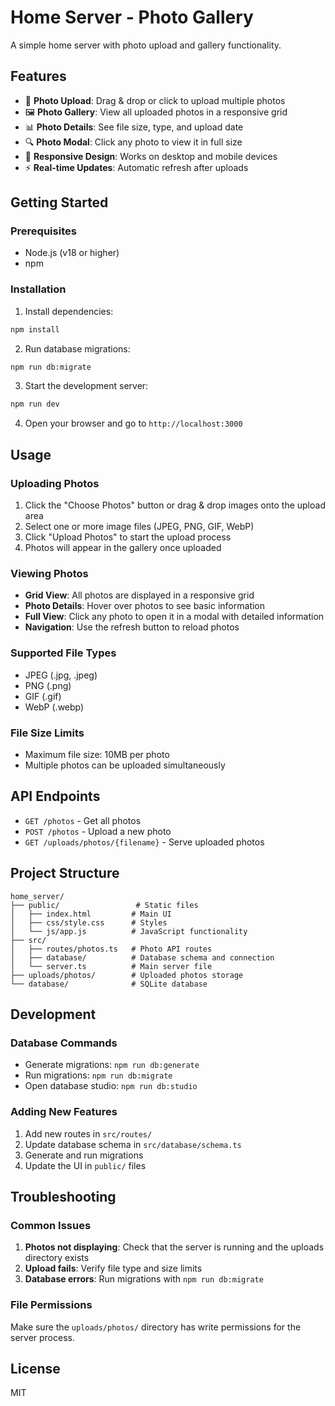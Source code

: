 # Home Server - Photo Gallery

A simple home server with photo upload and gallery functionality.

## Features

- 📸 **Photo Upload**: Drag & drop or click to upload multiple photos
- 🖼️ **Photo Gallery**: View all uploaded photos in a responsive grid
- 📊 **Photo Details**: See file size, type, and upload date
- 🔍 **Photo Modal**: Click any photo to view it in full size
- 📱 **Responsive Design**: Works on desktop and mobile devices
- ⚡ **Real-time Updates**: Automatic refresh after uploads

## Getting Started

### Prerequisites

- Node.js (v18 or higher)
- npm

### Installation

1. Install dependencies:
```bash
npm install
```

2. Run database migrations:
```bash
npm run db:migrate
```

3. Start the development server:
```bash
npm run dev
```

4. Open your browser and go to `http://localhost:3000`

## Usage

### Uploading Photos

1. Click the "Choose Photos" button or drag & drop images onto the upload area
2. Select one or more image files (JPEG, PNG, GIF, WebP)
3. Click "Upload Photos" to start the upload process
4. Photos will appear in the gallery once uploaded

### Viewing Photos

- **Grid View**: All photos are displayed in a responsive grid
- **Photo Details**: Hover over photos to see basic information
- **Full View**: Click any photo to open it in a modal with detailed information
- **Navigation**: Use the refresh button to reload photos

### Supported File Types

- JPEG (.jpg, .jpeg)
- PNG (.png)
- GIF (.gif)
- WebP (.webp)

### File Size Limits

- Maximum file size: 10MB per photo
- Multiple photos can be uploaded simultaneously

## API Endpoints

- `GET /photos` - Get all photos
- `POST /photos` - Upload a new photo
- `GET /uploads/photos/{filename}` - Serve uploaded photos

## Project Structure

```
home_server/
├── public/                 # Static files
│   ├── index.html         # Main UI
│   ├── css/style.css      # Styles
│   └── js/app.js          # JavaScript functionality
├── src/
│   ├── routes/photos.ts   # Photo API routes
│   ├── database/          # Database schema and connection
│   └── server.ts          # Main server file
├── uploads/photos/        # Uploaded photos storage
└── database/              # SQLite database
```

## Development

### Database Commands

- Generate migrations: `npm run db:generate`
- Run migrations: `npm run db:migrate`
- Open database studio: `npm run db:studio`

### Adding New Features

1. Add new routes in `src/routes/`
2. Update database schema in `src/database/schema.ts`
3. Generate and run migrations
4. Update the UI in `public/` files

## Troubleshooting

### Common Issues

1. **Photos not displaying**: Check that the server is running and the uploads directory exists
2. **Upload fails**: Verify file type and size limits
3. **Database errors**: Run migrations with `npm run db:migrate`

### File Permissions

Make sure the `uploads/photos/` directory has write permissions for the server process.

## License

MIT
